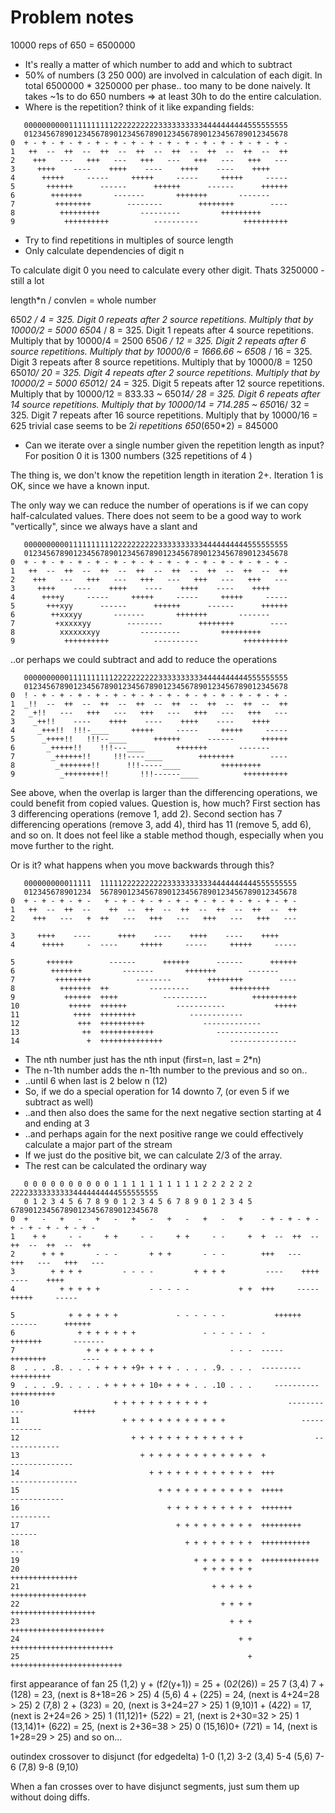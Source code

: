 # Problem notes

10000 reps of 650 = 6500000

* It's really a matter of which number to add and which to subtract
* 50% of numbers (3 250 000) are involved in calculation of each digit. In total 6500000 * 3250000 per phase.. too many to be done naively. It takes ~1s to do 650 numbers => at least 30h to do the entire calculation.
* Where is the repetition? think of it like expanding fields:

```text
   00000000001111111111222222222233333333334444444444555555555
   01234567890123456789012345678901234567890123456789012345678
0  + - + - + - + - + - + - + - + - + - + - + - + - + - + - + -
1   ++  --  ++  --  ++  --  ++  --  ++  --  ++  --  ++  --  ++
2    +++   ---   +++   ---   +++   ---   +++   ---   +++   ---
3     ++++    ----    ++++    ----    ++++    ----    ++++    
4      +++++     -----     +++++     -----     +++++     -----
5       ++++++      ------      ++++++      ------      ++++++
6        +++++++       -------       +++++++       -------
7         ++++++++        --------        ++++++++        ----
8          +++++++++         ---------         +++++++++      
9           ++++++++++          ----------          ++++++++++
```

* Try to find repetitions in multiples of source length
* Only calculate dependencies of digit n

To calculate digit 0 you need to calculate every other digit. Thats 3250000 - still a lot

length*n / convlen = whole number

650*2 /  4 = 325. Digit 0 repeats after  2 source repetitions. Multiply that by 10000/2 = 5000
650*4 /  8 = 325. Digit 1 repeats after  4 source repetitions. Multiply that by 10000/4 = 2500
650*6 / 12 = 325. Digit 2 repeats after  6 source repetitions. Multiply that by 10000/6 = 1666.66 ~
650*8 / 16 = 325. Digit 3 repeats after  8 source repetitions. Multiply that by 10000/8 = 1250 
650*10/ 20 = 325. Digit 4 repeats after  2 source repetitions. Multiply that by 10000/2 = 5000
650*12/ 24 = 325. Digit 5 repeats after 12 source repetitions. Multiply that by 10000/12 = 833.33 ~
650*14/ 28 = 325. Digit 6 repeats after 14 source repetitions. Multiply that by 10000/14 = 714.285 ~
650*16/ 32 = 325. Digit 7 repeats after 16 source repetitions. Multiply that by 10000/16 = 625
trivial case seems to be 2*i repetitions
650*(650*2) = 845000

* Can we iterate over a single number given the repetition length as input? For position 0 it is 1300 numbers (325 repetitions of 4 )

The thing is, we don't know the repetition length in iteration 2+. Iteration 1 is OK, since we have a known input.

The only way we can reduce the number of operations is if we can copy half-calculated values. 
There does not seem to be a good way to work "vertically", since we always have a slant and 

```text
   00000000001111111111222222222233333333334444444444555555555
   01234567890123456789012345678901234567890123456789012345678
0  + - + - + - + - + - + - + - + - + - + - + - + - + - + - + -
1   ++  --  ++  --  ++  --  ++  --  ++  --  ++  --  ++  --  ++
2    +++   ---   +++   ---   +++   ---   +++   ---   +++   ---
3     ++++    ----    ++++    ----    ++++    ----    ++++    
4      ++++y     -----     +++++     -----     +++++     -----
5       +++xyy      ------      ++++++      ------      ++++++
6        ++xxxyy       -------       +++++++       -------
7         +xxxxxyy        --------        ++++++++        ----
8          xxxxxxxyy         ---------         +++++++++      
9           ++++++++++          ----------          ++++++++++
```

..or perhaps we could subtract and add to reduce the operations

```text
   00000000001111111111222222222233333333334444444444555555555
   01234567890123456789012345678901234567890123456789012345678
0  ! - + - + - + - + - + - + - + - + - + - + - + - + - + - + -
1  _!!  --  ++  --  ++  --  ++  --  ++  --  ++  --  ++  --  ++
2   _+!!   ---   +++   ---   +++   ---   +++   ---   +++   ---
3    _++!!    ----    ++++    ----    ++++    ----    ++++    
4     _+++!!  !!!-____     +++++     -----     +++++     -----
5      _++++!!   !!!--____      ++++++      ------      ++++++
6       _+++++!!    !!!---____       +++++++       -------
7        _++++++!!     !!!----____        ++++++++        ----
8         _+++++++!!      !!!-----____         +++++++++      
9          _++++++++!!       !!!------____          ++++++++++
```

See above, when the overlap is larger than the differencing operations, we could benefit from copied values. Question is, how much?
First section has 3 differencing operations (remove 1, add 2). Second section has 7 differencing operations (remove 3, add 4), third has 11 (remove 5, add 6), and so on.
It does not feel like a stable method though, especially when you move further to the right.

Or is it? what happens when you move backwards through this?

```text
   000000000011111  11111222222222233333333334444444444555555555
   012345678901234  56789012345678901234567890123456789012345678
0  + - + - + - + -   + - + - + - + - + - + - + - + - + - + - + -
1   ++  --  ++  --    ++  --  ++  --  ++  --  ++  --  ++  --  ++
2    +++   ---   +  ++   ---   +++   ---   +++   ---   +++   ---

3     ++++    ----      ++++    ----    ++++    ----    ++++    
4      +++++     -  ----     +++++     -----     +++++     -----

5       ++++++        ------      ++++++      ------      ++++++
6        +++++++         -------       +++++++       -------
7         ++++++++          --------        ++++++++        ----
8          +++++++  ++         ---------         +++++++++      
9           ++++++  ++++          ----------          ++++++++++
10           +++++  ++++++           -----------           +++++
11            ++++  ++++++++            ------------            
12             +++  ++++++++++             -------------        
13              ++  ++++++++++++              --------------    
14               +  ++++++++++++++               ---------------
```

* The nth number just has the nth input (first=n, last = 2*n)
* The n-1th number adds the n-1th number to the previous and so on..
* ..until 6 when last is 2 below n (12)
* So, if we do a special operation for 14 downto 7, (or even 5 if we subtract as well)
* ..and then also does the same for the next negative section starting at 4 and ending at 3
* ..and perhaps again for the next positive range we could effectively calculate a major part of the stream
* If we just do the positive bit, we can calculate 2/3 of the array.
* The rest can be calculated the ordinary way


```text
   0 0 0 0 0 0 0 0 0 0 1 1 1 1 1 1 1 1 1 1 2 2 2 2 2 2  222233333333334444444444555555555
   0 1 2 3 4 5 6 7 8 9 0 1 2 3 4 5 6 7 8 9 0 1 2 3 4 5  678901234567890123456789012345678
0  +   -   +   -   +   -   +   -   +   -   +   -   +    - + - + - + - + - + - + - + - + -
1    + +     - -     + +     - -     + +     - -     +  +  --  ++  --  ++  --  ++  --  ++
2      + + +       - - -       + + +       - - -        +++   ---   +++   ---   +++   ---
3        + + + +         - - - -         + + + +         ----    ++++    ----    ++++    
4          + + + + +           - - - - -           + +  +++     -----     +++++     -----

5            + + + + + +             - - - - - -           ++++++      ------      ++++++
6              + + + + + + +               - - - - - -  -       +++++++       -------
7                + + + + + + + +                 - - -  -----        ++++++++        ----
8  . . . .8. . . . + + + + +9+ + + + . . . . .9. . . .  ---------         +++++++++      
9  . . . .9. . . . . + + + + + 10+ + + + . . .10 . . .     ----------          ++++++++++
10                     + + + + + + + + + + +                  -----------           +++++
11                       + + + + + + + + + + + +                 ------------            
12                         + + + + + + + + + + + + +                -------------        
13                           + + + + + + + + + + + + +  +              --------------    
14                             + + + + + + + + + + + +  +++               ---------------
15                               + + + + + + + + + + +  +++++                ------------
16                                 + + + + + + + + + +  +++++++                 ---------
17                                   + + + + + + + + +  +++++++++                  ------
18                                     + + + + + + + +  +++++++++++                   ---
19                                       + + + + + + +  +++++++++++++                    
20                                         + + + + + +  +++++++++++++++                  
21                                           + + + + +  +++++++++++++++++                
22                                             + + + +  +++++++++++++++++++              
23                                               + + +  +++++++++++++++++++++            
24                                                 + +  +++++++++++++++++++++++          
25                                                   +  +++++++++++++++++++++++++        
```

first appearance of fan
25 (1,2) y + (f*2*(y+1)) = 25 + (0*2*(26)) = 25
 7 (3,4) 7 + (1*2*8) = 23, (next is 8+18=26 > 25)
 4 (5,6) 4 + (2*2*5) = 24, (next is 4+24=28 > 25)
 2 (7,8) 2 + (3*2*3) = 20, (next is 3+24=27 > 25)
 1 (9,10)1 + (4*2*2) = 17, (next is 2+24=26 > 25)
 1 (11,12)1+ (5*2*2) = 21, (next is 2+30=32 > 25)
 1 (13,14)1+ (6*2*2) = 25, (next is 2+36=38 > 25)
 0 (15,16)0+ (7*2*1) = 14, (next is 1+28=29 > 25)
and so on...


outindex crossover to disjunct (for edgedelta)
1-0 (1,2)
3-2 (3,4)
5-4 (5,6)
7-6 (7,8)
9-8 (9,10)

When a fan crosses over to have disjunct segments, just sum them up without doing diffs.
